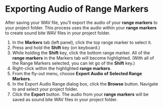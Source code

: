 # Exporting Audio of Range Markers

After saving your WAV file, you’ll export the audio of your **range markers** to your project folder. This process uses the audio within your **range markers** to create sound bite WAV files in your project folder.

1. In the **Markers** tab \(left panel\), click the top range marker to select it. 
2. Press and hold the **Shift** key \(on keyboard.\)
3. While holding the **Shift** key, click the bottom range marker. All of the **range markers** in the Markers tab will become highlighted. \(With all of the Range Markers selected, you can let go of the **Shift** key.\)
4. Right-click within the highlighted **range markers**.
5. From the fly-out menu, choose **Export Audio of Selected Range Markers**. 
6. In the Export Audio Range dialog box, click the **Browse** button. Navigate to and select your project folder.
7. Click the **Export** button. The audio from your **range markers** will be saved as sound bite WAV files in your project folder.

